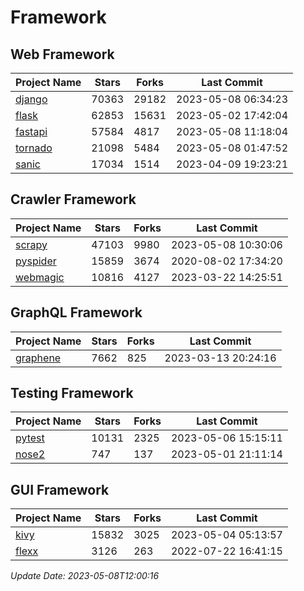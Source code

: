 # Framework

## Web Framework
| Project Name | Stars | Forks | Last Commit |
| ------------ | ----- | ----- | ----------- |
| [django](https://github.com/django/django) | 70363 | 29182 | 2023-05-08 06:34:23 |
| [flask](https://github.com/pallets/flask) | 62853 | 15631 | 2023-05-02 17:42:04 |
| [fastapi](https://github.com/tiangolo/fastapi) | 57584 | 4817 | 2023-05-08 11:18:04 |
| [tornado](https://github.com/tornadoweb/tornado) | 21098 | 5484 | 2023-05-08 01:47:52 |
| [sanic](https://github.com/sanic-org/sanic) | 17034 | 1514 | 2023-04-09 19:23:21 |

## Crawler Framework
| Project Name | Stars | Forks | Last Commit |
| ------------ | ----- | ----- | ----------- |
| [scrapy](https://github.com/scrapy/scrapy) | 47103 | 9980 | 2023-05-08 10:30:06 |
| [pyspider](https://github.com/binux/pyspider) | 15859 | 3674 | 2020-08-02 17:34:20 |
| [webmagic](https://github.com/code4craft/webmagic) | 10816 | 4127 | 2023-03-22 14:25:51 |

## GraphQL Framework
| Project Name | Stars | Forks | Last Commit |
| ------------ | ----- | ----- | ----------- |
| [graphene](https://github.com/graphql-python/graphene) | 7662 | 825 | 2023-03-13 20:24:16 |

## Testing Framework
| Project Name | Stars | Forks | Last Commit |
| ------------ | ----- | ----- | ----------- |
| [pytest](https://github.com/pytest-dev/pytest) | 10131 | 2325 | 2023-05-06 15:15:11 |
| [nose2](https://github.com/nose-devs/nose2) | 747 | 137 | 2023-05-01 21:11:14 |

## GUI Framework
| Project Name | Stars | Forks | Last Commit |
| ------------ | ----- | ----- | ----------- |
| [kivy](https://github.com/kivy/kivy) | 15832 | 3025 | 2023-05-04 05:13:57 |
| [flexx](https://github.com/flexxui/flexx) | 3126 | 263 | 2022-07-22 16:41:15 |

*Update Date: 2023-05-08T12:00:16*